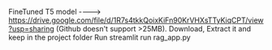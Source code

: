FineTuned T5 model ----> https://drive.google.com/file/d/1R7s4tkkQoixKiFn90KrVHXsTTyKiqCPT/view?usp=sharing (Github doesn't support >25MB). Download, Extract it and keep in the project folder
Run streamlit run rag_app.py
